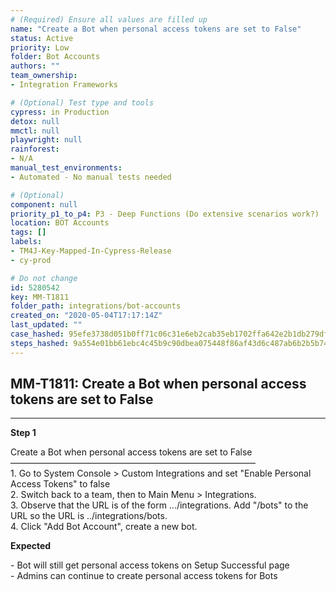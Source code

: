 ```yaml
---
# (Required) Ensure all values are filled up
name: "Create a Bot when personal access tokens are set to False"
status: Active
priority: Low
folder: Bot Accounts
authors: ""
team_ownership: 
- Integration Frameworks

# (Optional) Test type and tools
cypress: in Production
detox: null
mmctl: null
playwright: null
rainforest: 
- N/A
manual_test_environments: 
- Automated - No manual tests needed

# (Optional)
component: null
priority_p1_to_p4: P3 - Deep Functions (Do extensive scenarios work?)
location: BOT Accounts
tags: []
labels: 
- TM4J-Key-Mapped-In-Cypress-Release
- cy-prod

# Do not change
id: 5280542
key: MM-T1811
folder_path: integrations/bot-accounts
created_on: "2020-05-04T17:17:14Z"
last_updated: ""
case_hashed: 95efe3738d051b0ff71c06c31e6eb2cab35eb1702ffa642e2b1db279dfdf550b016b393452db5982e3b0a82601a89cfd
steps_hashed: 9a554e01bb61ebc4c45b9c90dbea075448f86af43d6c487ab6b2b5b7493ef49c183eabf205c737c2ef30cb9dcbca7641
---
```


## MM-T1811: Create a Bot when personal access tokens are set to False

---

**Step 1**

Create a Bot when personal access tokens are set to False\
————————————————————————————\
1\. Go to System Console > Custom Integrations and set "Enable Personal Access Tokens" to false\
2\. Switch back to a team, then to Main Menu > Integrations.\
3\. Observe that the URL is of the form .../integrations. Add "/bots" to the URL so the URL is ../integrations/bots.\
4\. Click "Add Bot Account", create a new bot.

**Expected**

\- Bot will still get personal access tokens on Setup Successful page\
\- Admins can continue to create personal access tokens for Bots
